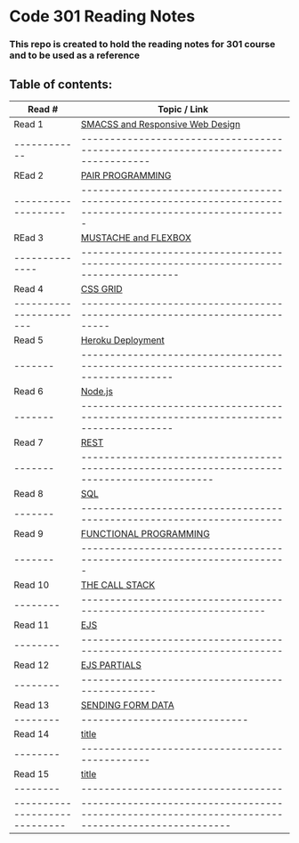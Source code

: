 # Code 301 Reading Notes

### This repo is created to hold the reading notes for 301 course and to be used as a reference

## Table of contents:

Read # | Topic / Link
---------|-------------
Read 1 | [SMACSS and Responsive Web Design](https://hishamalnaji.github.io/reading-notes-301/read01)
------------|----------------------------------------------------------------------------------
REad 2 | [PAIR PROGRAMMING](https://hishamalnaji.github.io/reading-notes-301/read02)
-------------------|----------------------------------------------------------------------------------------------------------
REad 3 | [MUSTACHE and FLEXBOX](https://hishamalnaji.github.io/reading-notes-301/read03)
--------------|---------------------------------------------------------------------------------------
Read 4 | [CSS GRID](https://hishamalnaji.github.io/reading-notes-301/read04)
-----------------------|---------------------------------------------------------------------------
Read 5 | [Heroku Deployment](https://hishamalnaji.github.io/reading-notes-301/read05)
-------|--------------------------------------------------------------------------------------
Read 6 | [Node.js](https://hishamalnaji.github.io/reading-notes-301/read06)
-------|--------------------------------------------------------------------------------------
Read 7 | [REST](https://hishamalnaji.github.io/reading-notes-301/read07)
-------|---------------------------------------------------------------------------------------------
Read 8 | [SQL](https://hishamalnaji.github.io/reading-notes-301/read08)
-------|----------------------------------------------------------------------
Read 9 | [FUNCTIONAL PROGRAMMING](https://hishamalnaji.github.io/reading-notes-301/read09)
-------|-----------------------------------------------------------------------
Read 10 | [THE CALL STACK](https://hishamalnaji.github.io/reading-notes-301/read10)
--------|-------------------------------------------------------------------
Read 11 | [EJS](https://hishamalnaji.github.io/reading-notes-301/read11)
--------|----------------------------------------------------------------------
Read 12 | [EJS PARTIALS](https://hishamalnaji.github.io/reading-notes-301/read12)
--------|------------------------------------------------
Read 13 | [SENDING FORM DATA](https://hishamalnaji.github.io/reading-notes-301/read13)
--------|-----------------------------
Read 14 | [title](url)
--------|-----------------------------------------------
Read 15 | [title](url)
--------|-----------------------------------
-----------------------------|------------------------------------------------------------------------------------------------
